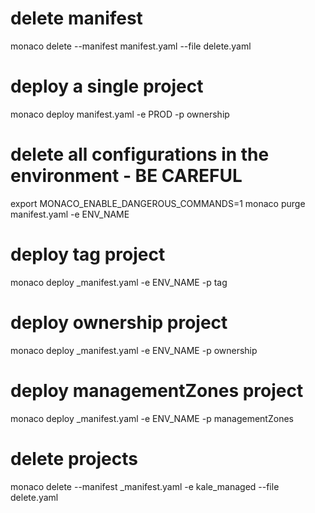 # delete manifest
monaco delete --manifest manifest.yaml --file delete.yaml

# deploy a single project
monaco deploy manifest.yaml -e PROD -p ownership 

# delete all configurations in the environment - BE CAREFUL
export MONACO_ENABLE_DANGEROUS_COMMANDS=1
monaco purge manifest.yaml -e ENV_NAME

# deploy tag project
monaco deploy _manifest.yaml -e ENV_NAME -p tag

# deploy ownership project
monaco deploy _manifest.yaml -e ENV_NAME -p ownership

# deploy managementZones project
monaco deploy _manifest.yaml -e ENV_NAME -p managementZones

# delete projects
monaco delete --manifest _manifest.yaml -e kale_managed --file delete.yaml

